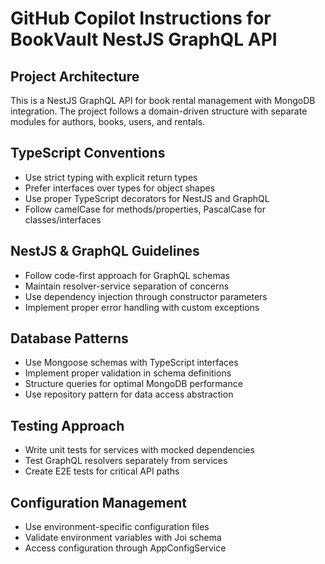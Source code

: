 # GitHub Copilot Instructions for BookVault NestJS GraphQL API

## Project Architecture

This is a NestJS GraphQL API for book rental management with MongoDB integration. The project follows a domain-driven structure with separate modules for authors, books, users, and rentals.

## TypeScript Conventions

- Use strict typing with explicit return types
- Prefer interfaces over types for object shapes
- Use proper TypeScript decorators for NestJS and GraphQL
- Follow camelCase for methods/properties, PascalCase for classes/interfaces

## NestJS & GraphQL Guidelines

- Follow code-first approach for GraphQL schemas
- Maintain resolver-service separation of concerns
- Use dependency injection through constructor parameters
- Implement proper error handling with custom exceptions

## Database Patterns

- Use Mongoose schemas with TypeScript interfaces
- Implement proper validation in schema definitions
- Structure queries for optimal MongoDB performance
- Use repository pattern for data access abstraction

## Testing Approach

- Write unit tests for services with mocked dependencies
- Test GraphQL resolvers separately from services
- Create E2E tests for critical API paths

## Configuration Management

- Use environment-specific configuration files
- Validate environment variables with Joi schema
- Access configuration through AppConfigService

